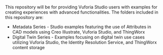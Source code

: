 This repository will be for providing Vuforia Studio users with examples for creating experiences with advanced functionalities. The folders included in this repository are:  
* Metadata Series - Studio examples featuring the use of Attributes in CAD models using Creo Illustrate, Vuforia Studio, and ThingWorx 
* Digital Twin Series - Examples focusing on digital twin use cases utilizing Vuforia Studio, the Identity Resolution Service, and ThingWorx content storage
